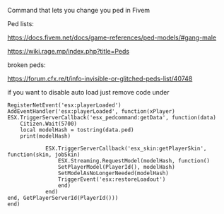 Command that lets you change you ped in Fivem

Ped lists:

https://docs.fivem.net/docs/game-references/ped-models/#gang-male

https://wiki.rage.mp/index.php?title=Peds

broken peds:

https://forum.cfx.re/t/info-invisible-or-glitched-peds-list/40748


if you want to disable auto load just remove code under 

	

	RegisterNetEvent('esx:playerLoaded')
	AddEventHandler('esx:playerLoaded', function(xPlayer)
	ESX.TriggerServerCallback('esx_pedcommand:getData', function(data)
        Citizen.Wait(5700)
        local modelHash = tostring(data.ped)
        print(modelHash)

                ESX.TriggerServerCallback('esx_skin:getPlayerSkin', function(skin, jobSkin)
                    ESX.Streaming.RequestModel(modelHash, function()
                    SetPlayerModel(PlayerId(), modelHash)
                    SetModelAsNoLongerNeeded(modelHash)
                    TriggerEvent('esx:restoreLoadout')
                    end)
                end)
    end, GetPlayerServerId(PlayerId()))
    end)



